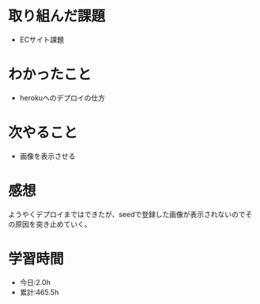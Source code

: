 # 取り組んだ課題
- ECサイト課題
# わかったこと
- herokuへのデプロイの仕方
# 次やること
- 画像を表示させる
# 感想
ようやくデプロイまではできたが、seedで登録した画像が表示されないのでその原因を突き止めていく。
# 学習時間
- 今日:2.0h
- 累計:465.5h